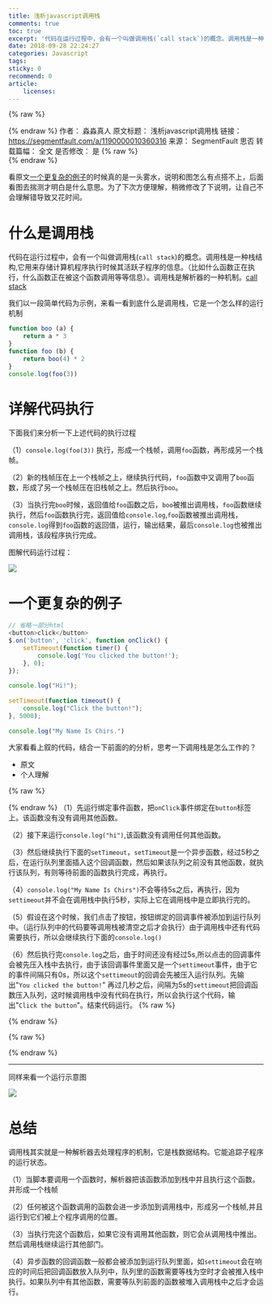 ```yaml
---
title: 浅析javascript调用栈
comments: true
toc: true
excerpt: '代码在运行过程中，会有一个叫做调用栈(`call stack`)的概念。调用栈是一种栈结构,它用来存储计算机程序执行时候其活跃子程序的信息。（比如什么函数正在执行，什么函数正在被这个函数调用等等信息）。调用栈是解析器的一种机制。'
date: 2018-09-28 22:24:27
categories: Javascript
tags:
sticky: 0
recommend: 0
article:
    licenses:
---
```

{% raw %}<article class="message is-link"><div class="message-body">{% endraw %}
作者： 淼淼真人
原文标题： 浅析javascript调用栈
链接： https://segmentfault.com/a/1190000010360316
来源： SegmentFault 思否
转载篇幅： 全文
是否修改： 是
{% raw %}</div></article>{% endraw %}

看原文[一个更复杂的例子](#一个更复杂的例子)的时候真的是一头雾水，说明和图怎么有点搭不上，后面看图去揣测才明白是什么意思。为了下次方便理解，稍微修改了下说明，让自己不会理解错导致又花时间。

# 什么是调用栈

代码在运行过程中，会有一个叫做调用栈(`call stack`)的概念。调用栈是一种栈结构,它用来存储计算机程序执行时候其活跃子程序的信息。（比如什么函数正在执行，什么函数正在被这个函数调用等等信息）。调用栈是解析器的一种机制。[call stack](https://en.wikipedia.org/wiki/Call_stack)

我们以一段简单代码为示例，来看一看到底什么是调用栈，它是一个怎么样的运行机制

``` Javascript
function boo (a) {
    return a * 3
}
function foo (b) {
    return boo(4) * 2
}
console.log(foo(3))
```

# 详解代码执行

下面我们来分析一下上述代码的执行过程

（1）`console.log(foo(3))` 执行，形成一个栈帧，调用`foo`函数，再形成另一个栈帧。

（2）新的栈帧压在上一个栈帧之上，继续执行代码，`foo`函数中又调用了`boo`函数，形成了另一个栈帧压在旧栈帧之上。然后执行`boo`。

（3）当执行完`boo`时候，返回值给`foo`函数之后，`boo`被推出调用栈，`foo`函数继续执行，然后`foo`函数执行完，返回值给`console.log`,`foo`函数被推出调用栈，`console.log`得到`foo`函数的返回值，运行，输出结果，最后`console.log`也被推出调用栈，该段程序执行完成。

图解代码运行过程：

![](code_running_process-0.gif)

# 一个更复杂的例子

``` Javascript
// 省略一部分html
<button>click</button>
$.on('button', 'click', function onClick() {
    setTimeout(function timer() {
        console.log('You clicked the button!');    
    }, 0);
});
 
console.log("Hi!");
 
setTimeout(function timeout() {
    console.log("Click the button!");
}, 5000);
 
console.log("My Name Is Chirs.")
```

大家看看上叙的代码，结合一下前面的的分析，思考一下调用栈是怎么工作的？

<div class="tabs is-boxed"><ul>
<li class="is-active"><a onclick="onTabClick(event)">
<span class="icon is-small"><i class="far fa-file-alt" aria-hidden="true"></i></span>
<span>原文</span>
</a></li>
<li><a onclick="onTabClick(event)">
<span class="icon is-small"><i class="far fa-file-alt" aria-hidden="true"></i></span>
<span>个人理解</span>
</a></li>
</ul></div>

{% raw %}<div id="原文" class="tab-content" style="display: block;">{% endraw %}
（1）先运行绑定事件函数，把`onClick`事件绑定在`button`标签上。该函数没有没有调用其他函数。

（2）接下来运行`console.log("hi")`,该函数没有调用任何其他函数。

（3）然后继续执行下面的`setTimeout`，`setTimeout`是一个异步函数，经过5秒之后，在运行队列里面插入这个回调函数，然后如果该队列之前没有其他函数，就执行该队列，有则等待前面的函数执行完成，再执行。

（4）`console.log("My Name Is Chirs")`不会等待5s之后，再执行，因为`settimeout`并不会在调用栈中执行5秒，实际上它在调用栈中是立即执行完的。

（5）假设在这个时候，我们点击了按钮，按钮绑定的回调事件被添加到运行队列中。（运行队列中的代码要等调用栈被清空之后才会执行）由于调用栈中还有代码需要执行，所以会继续执行下面的`console.log()`

（6）然后执行完`console.log`之后，由于时间还没有经过5s,所以点击的回调事件会被先压入栈中去执行，由于该回调事件里面又是一个`settimeout`事件，由于它的事件间隔只有0s，所以这个`settimeout`的回调会先被压入运行队列。先输出"`You clicked the button!`" 再过几秒之后，间隔为5s的`settimeout`把回调函数压入队列，这时候调用栈中没有代码在执行，所以会执行这个代码，输出"`Click the button`"。结束代码运行。
{% raw %}</div>{% endraw %}

{% raw %}<div id="个人理解" class="tab-content">{% endraw %}
（1）运行`console.log("hi")`，该函数没有调用任何其他函数。

（2）然后继续执行下面的`setTimeout`，`setTimeout`是一个异步函数，经过5秒之后，在运行队列里面插入这个回调函数，然后如果该队列之前没有其他函数，就执行该队列，有则等待前面的函数执行完成，再执行。

（3）`console.log("My Name Is Chirs")`不会等待5s之后，再执行，因为`settimeout`并不会在调用栈中执行5秒，实际上它在调用栈中是立即执行完的。

（4）假设在要`console.log("My Name Is Chirs")`时，我们点击了按钮，按钮绑定的回调事件被添加到运行队列中。（运行队列中的代码要等调用栈被清空之后才会执行）由于调用栈中还有代码需要执行，所以会继续执行下面的`console.log("My Name Is Chirs")`。

（5）然后执行完`console.log("My Name Is Chirs")`之后，由于时间还没有经过5s,所以点击按钮的回调事件会被先压入栈中去执行，由于该回调事件里面又是一个`settimeout`事件，由于它的事件间隔只有0s，所以这个`settimeout`的回调会先被压入运行队列。先输出"`You clicked the button!`"，然后5s间隔到了的`settimeout`把回调函数压入队列，这时候调用栈中没有代码在执行，所以会执行这个代码，输出"`Click the button`"。结束代码运行。
{% raw %}</div>{% endraw %}

---

<style type="text/css">
.content .tabs ul { margin: 0; }
.tab-content { display: none; }
</style>

<script>
function onTabClick (event) {
    var tabTitle = $(event.currentTarget).children('span:last-child').text();
    $('.article .content .tab-content').css('display', 'none');
    $('.article .content .tabs li').removeClass('is-active');
    $('#' + tabTitle).css('display', 'block');
    $(event.currentTarget).parent().addClass('is-active');
}
</script>

同样来看一个运行示意图

![](code_running_process-1.gif)

# 总结

调用栈其实就是一种解析器去处理程序的机制，它是栈数据结构。它能追踪子程序的运行状态。

（1）当脚本要调用一个函数时，解析器把该函数添加到栈中并且执行这个函数。并形成一个栈帧

（2）任何被这个函数调用的函数会进一步添加到调用栈中，形成另一个栈帧,并且运行到它们被上个程序调用的位置。

（3）当执行完这个函数后，如果它没有调用其他函数，则它会从调用栈中推出。然后调用栈继续运行其他部门。

（4）异步函数的回调函数一般都会被添加到运行队列里面，如`settimeout`会在响应的时间后把回调函数放入队列中，队列里的函数需要等栈为空时才会被推入栈中执行。如果队列中有其他函数，需要等队列前面的函数被堆入调用栈中之后才会运行。